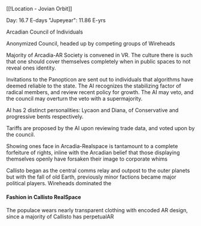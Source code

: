 [[!Location - Jovian Orbit]]

Day: 16.7 E-days
"Jupeyear": 11.86 E-yrs

Arcadian Council of Individuals 

Anonymized Council, headed up by competing groups of Wireheads

Majority of Arcadia-AR Society is convened in VR. The culture there is such that one should cover themselves completely when in public spaces to not reveal ones identity. 

Invitations to the Panopticon are sent out to individuals that algorithms have deemed reliable to the state. The AI recognizes the stabilizing factor of radical members, and review recent policy for growth. The AI may veto, and the council may overturn the veto with a supermajority. 

AI has 2 distinct personalities: Lycaon and Diana, of Conservative and progressive bents respectively. 

Tariffs are proposed by the AI upon reviewing trade data, and voted upon by the council.

Showing ones face in Arcadia-Realspace is tantamount to a complete forfeiture of rights, inline with the Arcadian belief that those displaying themselves openly have forsaken their image to corporate whims

Callisto began as the central comms relay and outpost to the outer planets but with the fall of old Earth, previously minor factions became major political players. Wireheads dominated the 

#### Fashion in Callisto RealSpace
The populace wears nearly transparent clothing with encoded AR design, since a majority of Callisto has perpetualAR